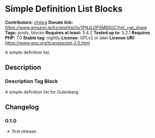 # Simple Definition List Blocks #
**Contributors:** [chiilog](https://profiles.wordpress.org/mel_cha)
**Donate link:**       https://www.amazon.jp/hz/wishlist/ls/1PNJLOPSM85GC?ref_=wl_share
**Tags:**              posts, blocks
**Requires at least:** 5.4.2
**Tested up to:**      5.2.1
**Requires PHP:**      7.0
**Stable tag:**        nightly
**License:** GPLv2 or later
**License URI:** https://www.gnu.org/licenses/gpl-2.0.html

A simple definition list.

## Description ##

### Description Tag Block ###

A simple definition list for Gutenberg.

## Changelog ##

### 0.1.0 ###
* first release.

